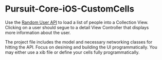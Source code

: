 # Pursuit-Core-iOS-CustomCells

Use the [Random User API](https://randomuser.me/) to load a list of people into a Collection View.  Clicking on a user should segue to a detail View Controller that displays more information about the user.

The project file includes the model and necessary networking classes for hitting the API.  Focus on desining and building the UI programmatically.  You may either use a xib file or define your cells fully programmatically.
